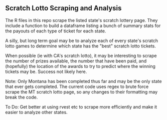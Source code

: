 ## Scratch Lotto Scraping and Analysis

The R files in this repo scrape the listed state's scratch lottery page. They include a function to build a dataframe listing a bunch of summary stats for the payouts of each type of ticket for each state.

A silly, but long term goal may be to analyze each of every state's scratch lotto games to determine which state has the "best" scratch lotto tickets.  

When possible (ie with CA's scratch lotto), it may be interesting to scrape the number of prizes available, the number that have been paid, and (hopefully) the location of the awards to try to predict where the winning tickets may be.  Success not likely here. 

Note: Only Montana has been completed thus far and may be the only state that ever gets completed. The current code uses regex to brute force scrape the MT scratch lotto page, so any changes to their formatting may break the code. 

To Do: Get better at using rvest etc to scrape more efficiently and make it easier to analyze other states. 
